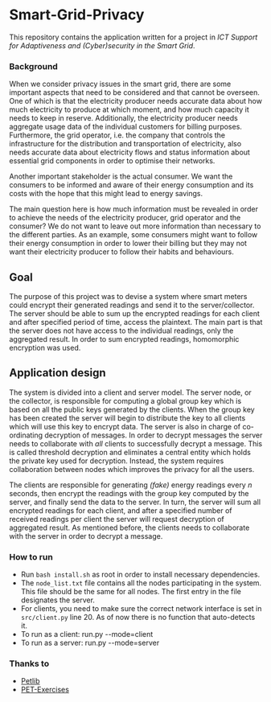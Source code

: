 # Smart-Grid-Privacy
This repository contains the application written for a project in *ICT Support for Adaptiveness and (Cyber)security in the Smart Grid*.

### Background
When we consider privacy issues in the smart grid, there are some important aspects that need to be considered and that cannot be overseen. One of which is that the electricity producer needs accurate data about how much electricity to produce at which moment, and how much capacity it needs to keep in reserve. Additionally, the electricity producer needs aggregate usage data of the individual customers for billing purposes. Furthermore, the grid operator, i.e. the company that controls the infrastructure for the distribution and transportation of electricity, also needs accurate data about electricity flows and status information about essential grid components in order to optimise their networks.

Another important stakeholder is the actual consumer. We want the consumers to be informed and aware of their energy consumption and its costs with the hope that this might lead to energy savings.

The main question here is how much information must be revealed in order to achieve the needs of the electricity producer, grid operator and the consumer? We do not want to leave out more information than necessary to the different parties. As an example, some consumers might want to follow their energy consumption in order to lower their billing but they may not want their electricity producer to follow their habits and behaviours.

## Goal
The purpose of this project was to devise a system where smart meters could encrypt their generated readings and send it to the server/collector. The server should be able to sum up the encrypted readings for each client and after specified period of time, access the plaintext. The main part is that the server does not have access to the individual readings, only the aggregated result. In order to sum encrypted readings, homomorphic encryption was used.

## Application design
The system is divided into a client and server model. The server node, or the collector, is responsible for computing a global group key which is based on all the public keys generated by the clients. When the group key has been created the server will begin to distribute the key to all clients which will use this key to encrypt data. The server is also in charge of co-ordinating decryption of messages. In order to decrypt messages the server needs to collaborate with *all* clients to successfully decrypt a message. This is called threshold decryption and eliminates a central entity which holds the private key used for decryption. Instead, the system requires collaboration between nodes which improves the privacy for all the users.

The clients are responsible for generating *(fake)* energy readings every *n* seconds, then encrypt the readings with the group key computed by the server, and finally send the data to the server. In turn, the server will sum all encrypted readings for each client, and after a specified number of received readings per client the server will request decryption of aggregated result. As mentioned before, the clients needs to collaborate with the server in order to decrypt a message.

### How to run
* Run `bash install.sh` as root in order to install necessary dependencies.
* The `node_list.txt` file contains all the nodes participating in the system. This file should be the same for all nodes. The first entry in the file designates the server.
* For clients, you need to make sure the correct network interface is set in `src/client.py` line 20. As of now there is no function that auto-detects it.
* To run as a client: run.py --mode=client
* To run as a server: run.py --mode=server

### Thanks to
* [Petlib](https://github.com/gdanezis/petlib)
* [PET-Exercises](https://github.com/gdanezis/PET-Exercises)